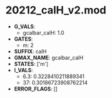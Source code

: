 # 20212_calH_v2.mod

- **G_VALS**:
  - gcalbar_calH: 1.0
- **GATES**:
  - m: 2
- **SUFFIX**: calH
- **GMAX_NAME**: gcalbar_calH
- **STATES**: ['m']
- **I_VALS**:
  - 6.3: 0.3228410211889341
  - 37: 0.30186723908762214
- **ERROR_FLAGS**: []
